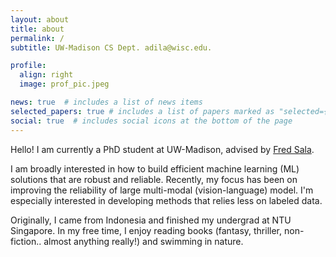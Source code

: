 ```yaml
---
layout: about
title: about
permalink: /
subtitle: UW-Madison CS Dept. adila@wisc.edu.

profile:
  align: right
  image: prof_pic.jpeg

news: true  # includes a list of news items
selected_papers: true # includes a list of papers marked as "selected={true}"
social: true  # includes social icons at the bottom of the page
---
```


Hello! I am currently a PhD student at UW-Madison, advised by [Fred Sala](https://pages.cs.wisc.edu/~fredsala/). 

I am broadly interested in how to build efficient machine learning (ML) solutions that are robust and reliable. Recently, my focus has been on improving the reliability of large multi-modal (vision-language) model. I'm especially interested in developing methods that relies less on labeled data.

Originally, I came from Indonesia and finished my undergrad at NTU Singapore. In my free time, I enjoy reading books (fantasy, thriller, non-fiction.. almost anything really!) and swimming in nature.
